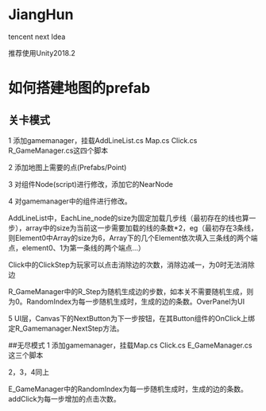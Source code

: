 # JiangHun
tencent next Idea

推荐使用Unity2018.2

# 如何搭建地图的prefab
## 关卡模式
1 添加gamemanager，挂载AddLineList.cs   Map.cs   Click.cs  R_GameManager.cs这四个脚本

2 添加地图上需要的点(Prefabs/Point)

3 对组件Node(script)进行修改，添加它的NearNode

4 对gamemanager中的组件进行修改。

AddLineList中，EachLine_node的size为固定加载几步线（最初存在的线也算一步），array中的size为当前这一步需要加载的线的条数*2，eg（最初存在3条线，则Element0中Array的size为6，Array下的几个Element依次填入三条线的两个端点，element0、1为第一条线的两个端点...）

Click中的ClickStep为玩家可以点击消除边的次数，消除边减一，为0时无法消除边

R_GameManager中的R_Step为随机生成边的步数，如本关不需要随机生成，则为0。RandomIndex为每一步随机生成时，生成的边的条数。OverPanel为UI

5 UI层，Canvas下的NextButton为下一步按钮，在其Button组件的OnClick上绑定R_Gamemanager.NextStep方法。

##无尽模式
1 添加gamemanager，挂载Map.cs  Click.cs  E_GameManager.cs这三个脚本

2，3，4同上

E_GameManager中的RandomIndex为每一步随机生成时，生成的边的条数。addClick为每一步增加的点击次数。
